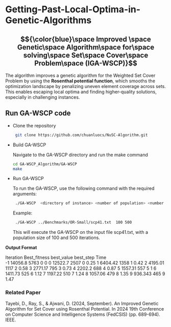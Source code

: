 # Getting-Past-Local-Optima-in-Genetic-Algorithms
## $${\color{blue}\space Improved \space Genetic\space Algorithm\space for\space solving\space Set\space Cover\space Problem\space (IGA-WSCP)}$$
The algorithm improves a genetic algorithm for the Weighted Set Cover Problem by using the **Rosenthal potential function**, which smooths the optimization landscape by penalizing uneven element coverage across sets. This enables escaping local optima and finding higher-quality solutions, especially in challenging instances.


## Run GA-WSCP code
- Clone the repository

  ```bash
   git clone https://github.com/chuanluocs/NuSC-Algorithm.git
   ```

- Build GA-WSCP

  Navigate to the GA-WSCP directory and run the make command

  ```bash
  cd GA-WSCP_Algorithm/GA-WSCP
  make
  ```
- Run GA-WSCP
  
     To run the GA-WSCP, use the following command with the required arguments:

  ```bash
   ./GA-WSCP  <directory of instance> <number of population> <number of iteration>
   ```     
  
  Example:
   ```bash
    ./GA-WSCP ../Benchmarks/OR-Small/scp41.txt  100 500
     ```     

  This will execute the GA-WSCP on the input file scp41.txt, with a population size of 100 and 500 iterations.


**Output Format**

Iteration  Best_fitness  best_value   best_step  Time </br>
     -1       14056.8       5763           0      0
     0        12522.7        2507       0        0.25
     1        6404.42        1358       1        0.42
     2        4195.01        1117       2        0.58
     3        2771.17        795       3        0.73
     4        2202.2        688       4        0.87
     5        1557.31        557       5        1
     6        1411.73        525       6        1.12
     7        1197.22        510       7        1.24
     8        1057.06        479       8        1.35
     9        936.343        465       9        1.47
     
### Related Paper

Tayebi, D., Ray, S., & Ajwani, D. (2024, September). An Improved Genetic Algorithm for Set Cover using Rosenthal Potential. In 2024 19th Conference on Computer Science and Intelligence Systems (FedCSIS) (pp. 689-694). IEEE.
